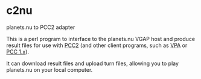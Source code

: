 # c2nu
planets.nu to PCC2 adapter

This is a perl program to interface to the planets.nu VGAP host and produce
result files for use with [PCC2](http://phost.de/~stefan/pcc2.html)
(and other client programs, such as [VPA](http://vpa.sourceforge.net/)
or [PCC 1.x](http://phost.de/~stefan/pcc.html)).

It can download result files and upload turn files, allowing you to play
planets.nu on your local computer.
